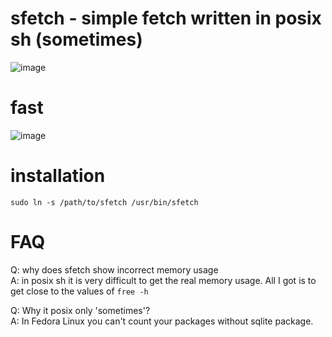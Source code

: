# sfetch - simple fetch written in posix sh (sometimes)
![image](https://github.com/cat1487/sfetch/assets/166303763/7d9f91ee-a235-44f9-82f6-fc119b5fb6db)
# fast
![image](https://github.com/cat1487/sfetch/assets/166303763/deb13ad2-016f-4ac2-bc7f-fdf4424ac603)
# installation
`sudo ln -s /path/to/sfetch /usr/bin/sfetch`
# FAQ
Q: why does sfetch show incorrect memory usage <br>
A: in posix sh it is very difficult to get the real memory usage. All I got is to get close to the values of `free -h`

Q: Why it posix only 'sometimes'? <br>
A: In Fedora Linux you can't count your packages without sqlite package.
